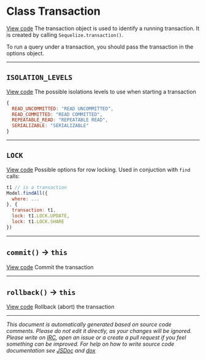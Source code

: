 <a name="transaction"></a>
# Class Transaction
[View code](https://github.com/sequelize/sequelize/blob/e0f2979a94f3ff94e802ed4c9ebb4f1f55bbbef5/lib/transaction.js#L12)
The transaction object is used to identify a running transaction. It is created by calling `Sequelize.transaction()`.

To run a query under a transaction, you should pass the transaction in the options object.

***

<a name="isolation_levels"></a>
## `ISOLATION_LEVELS`
[View code](https://github.com/sequelize/sequelize/blob/e0f2979a94f3ff94e802ed4c9ebb4f1f55bbbef5/lib/transaction.js#L45)
The possible isolations levels to use when starting a transaction

```js
{
  READ_UNCOMMITTED: "READ UNCOMMITTED",
  READ_COMMITTED: "READ COMMITTED",
  REPEATABLE_READ: "REPEATABLE READ",
  SERIALIZABLE: "SERIALIZABLE"
}
```


***

<a name="lock"></a>
## `LOCK`
[View code](https://github.com/sequelize/sequelize/blob/e0f2979a94f3ff94e802ed4c9ebb4f1f55bbbef5/lib/transaction.js#L67)
Possible options for row locking. Used in conjuction with `find` calls:

```js
t1 // is a transaction
Model.findAll({
  where: ...
}, {
  transaction: t1,
  lock: t1.LOCK.UPDATE,
  lock: t1.LOCK.SHARE
})
```

***

<a name="commit"></a>
## `commit()` -> `this`
[View code](https://github.com/sequelize/sequelize/blob/e0f2979a94f3ff94e802ed4c9ebb4f1f55bbbef5/lib/transaction.js#L77)
Commit the transaction


***

<a name="rollback"></a>
## `rollback()` -> `this`
[View code](https://github.com/sequelize/sequelize/blob/e0f2979a94f3ff94e802ed4c9ebb4f1f55bbbef5/lib/transaction.js#L98)
Rollback (abort) the transaction


***

_This document is automatically generated based on source code comments. Please do not edit it directly, as your changes will be ignored. Please write on <a href="irc://irc.freenode.net/#sequelizejs">IRC</a>, open an issue or a create a pull request if you feel something can be improved. For help on how to write source code documentation see [JSDoc](http://usejsdoc.org) and [dox](https://github.com/tj/dox)_